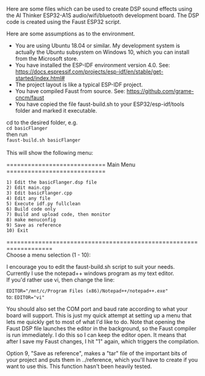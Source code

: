 Here are some files which can be used to create DSP sound effects using the AI Thinker ESP32-A1S audio/wifi/bluetooth 
development board.  The DSP code is created using the Faust ESP32 script.

Here are some assumptions as to the environment.
- You are using Ubuntu 18.04 or similar.  My development system is actually the Ubuntu subsystem on Windows 10,
which you can install from the Microsoft store.
- You have installed the ESP-IDF environment version 4.0.  See:  https://docs.espressif.com/projects/esp-idf/en/stable/get-started/index.html#
- The project layout is like a typical ESP-IDF project.
- You have compiled Faust from source.  See: https://github.com/grame-cncm/faust
- You have copied the file faust-build.sh to your ESP32/esp-idf/tools folder and marked it executable.

cd to the desired folder, e.g.<br>
`cd basicFlanger`<br>
then run<br>
`faust-build.sh basicFlanger`<br>
<br>
This will show the following menu:<br>

============================ Main Menu ============================

    1) Edit the basicFlanger.dsp file
    2) Edit main.cpp
    3) Edit basicFlanger.cpp
    4) Edit any file
    5) Execute idf.py fullclean
    6) Build code only
    7) Build and upload code, then monitor
    8) make menuconfig
    9) Save as reference
    10) Exit

===================================================================<br>
Choose a menu selection (1 - 10):<br>

I encourage you to edit the faust-build.sh script to suit your needs.
Currently I use the notepad++ windows program as my text editor.  
If you'd rather use vi, then change the line:

`EDITOR="/mnt/c/Program Files (x86)/Notepad++/notepad++.exe"`<br>
to:
`EDITOR="vi"`

You should also set the COM port and baud rate according to what your board will support.  This is just my quick attempt at setting up a menu that lets me quickly get to most of what I'd like to do.  Note that opening the Faust DSP file launches the editor in the background, so the Faust compiler is run immediately.  I do this so I can keep the editor open.  It means that after I save my Faust changes, I hit "1" again, which triggers the compilation.

Option 9, "Save as reference", makes a "tar" file of the important bits of your project and puts them in ../reference, which you'll have to create if you want to use this.  This function hasn't been heavily tested.
